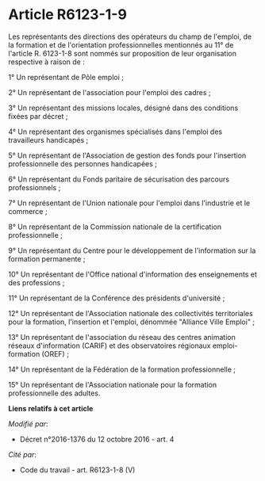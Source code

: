 # Article R6123-1-9

Les représentants des directions des opérateurs du champ de l'emploi, de la formation et de l'orientation professionnelles
mentionnés au 11° de l'article R. 6123-1-8 sont nommés sur proposition de leur organisation respective à raison de : 

1° Un représentant de Pôle emploi ; 

2° Un représentant de l'association pour l'emploi des cadres ; 

3° Un représentant des missions locales, désigné dans des conditions fixées par décret ; 

4° Un représentant des organismes spécialisés dans l'emploi des travailleurs handicapés ; 

5° Un représentant de l'Association de gestion des fonds pour l'insertion professionnelle des personnes handicapées ; 

6° Un représentant du Fonds paritaire de sécurisation des parcours professionnels ; 

7° Un représentant de l'Union nationale pour l'emploi dans l'industrie et le commerce ; 

8° Un représentant de la Commission nationale de la certification professionnelle ; 

9° Un représentant du Centre pour le développement de l'information sur la formation permanente ; 

10° Un représentant de l'Office national d'information des enseignements et des professions ; 

11° Un représentant de la Conférence des présidents d'université ; 

12° Un représentant de l'Association nationale des collectivités territoriales pour la formation, l'insertion et l'emploi,
dénommée "Alliance Ville Emploi" ; 

13° Un représentant de l'association du réseau des centres animation réseaux d'information (CARIF) et des observatoires
régionaux emploi-formation (OREF) ; 

14° Un représentant de la Fédération de la formation professionnelle ;

15° Un représentant de l'Association nationale pour la formation professionnelle des adultes.

**Liens relatifs à cet article**

_Modifié par_:

  - Décret n°2016-1376 du 12 octobre 2016 - art. 4

_Cité par_:

  - Code du travail - art. R6123-1-8 (V)
